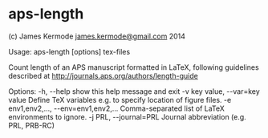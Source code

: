 aps-length
==========

(c) James Kermode <james.kermode@gmail.com> 2014

Usage: aps-length [options] tex-files

Count length of an APS manuscript formatted in LaTeX, following guidelines
described at http://journals.aps.org/authors/length-guide

Options:
  -h, --help            show this help message and exit
  -v key value, --var=key value
                        Define TeX variables e.g. to specify location of
                        figure files.
  -e env1,env2,..., --env=env1,env2,...
                        Comma-separated list of LaTeX environments to ignore.
  -j PRL, --journal=PRL
                        Journal abbreviation (e.g. PRL, PRB-RC)

